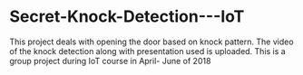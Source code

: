 # Secret-Knock-Detection---IoT
This project deals with opening the door based on knock pattern. The video of the knock detection along with presentation used is uploaded. 
This is a group project during IoT course in April- June of 2018
